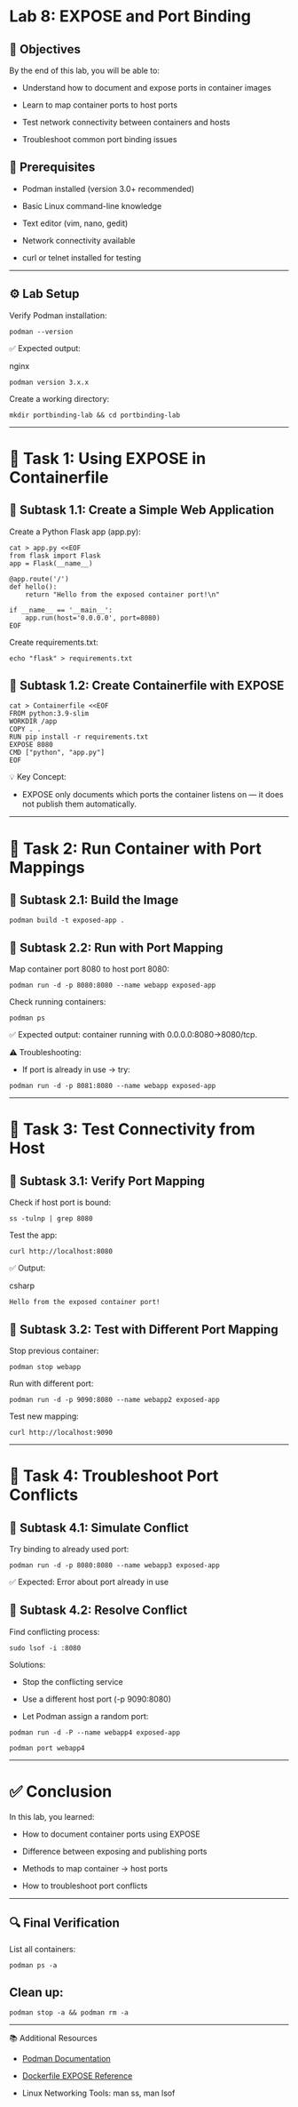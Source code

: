 # Lab 8: EXPOSE and Port Binding
## 🎯 Objectives
By the end of this lab, you will be able to:

- Understand how to document and expose ports in container images

- Learn to map container ports to host ports

- Test network connectivity between containers and hosts

- Troubleshoot common port binding issues

## 📌 Prerequisites
- Podman installed (version 3.0+ recommended)

- Basic Linux command-line knowledge

- Text editor (vim, nano, gedit)

- Network connectivity available

- curl or telnet installed for testing

---

## ⚙️ Lab Setup
Verify Podman installation:

```
podman --version
```
✅ Expected output:

nginx
```
podman version 3.x.x
```
Create a working directory:

```
mkdir portbinding-lab && cd portbinding-lab
```
---

# 📝 Task 1: Using EXPOSE in Containerfile
## 🔹 Subtask 1.1: Create a Simple Web Application
Create a Python Flask app (app.py):

```
cat > app.py <<EOF
from flask import Flask
app = Flask(__name__)

@app.route('/')
def hello():
    return "Hello from the exposed container port!\n"

if __name__ == '__main__':
    app.run(host='0.0.0.0', port=8080)
EOF
```
Create requirements.txt:

```
echo "flask" > requirements.txt
```
## 🔹 Subtask 1.2: Create Containerfile with EXPOSE
```
cat > Containerfile <<EOF
FROM python:3.9-slim
WORKDIR /app
COPY . .
RUN pip install -r requirements.txt
EXPOSE 8080
CMD ["python", "app.py"]
EOF
```
💡 Key Concept:
- EXPOSE only documents which ports the container listens on — it does not publish them automatically.

---

# 📝 Task 2: Run Container with Port Mappings
## 🔹 Subtask 2.1: Build the Image
```
podman build -t exposed-app .
```
## 🔹 Subtask 2.2: Run with Port Mapping
Map container port 8080 to host port 8080:

```
podman run -d -p 8080:8080 --name webapp exposed-app
```
Check running containers:

```
podman ps
```
✅ Expected output: container running with 0.0.0.0:8080->8080/tcp.

⚠️ Troubleshooting:
- If port is already in use → try:

```
podman run -d -p 8081:8080 --name webapp exposed-app
```
---

# 📝 Task 3: Test Connectivity from Host
## 🔹 Subtask 3.1: Verify Port Mapping
Check if host port is bound:

```
ss -tulnp | grep 8080
```
Test the app:

```
curl http://localhost:8080
```
✅ Output:

csharp
```
Hello from the exposed container port!
```
## 🔹 Subtask 3.2: Test with Different Port Mapping
Stop previous container:

```
podman stop webapp
```
Run with different port:

```
podman run -d -p 9090:8080 --name webapp2 exposed-app
```
Test new mapping:

```
curl http://localhost:9090
```
---

# 📝 Task 4: Troubleshoot Port Conflicts
## 🔹 Subtask 4.1: Simulate Conflict
Try binding to already used port:

```
podman run -d -p 8080:8080 --name webapp3 exposed-app
```
✅ Expected: Error about port already in use

## 🔹 Subtask 4.2: Resolve Conflict
Find conflicting process:

```
sudo lsof -i :8080
```
Solutions:

- Stop the conflicting service

- Use a different host port (-p 9090:8080)

- Let Podman assign a random port:

```
podman run -d -P --name webapp4 exposed-app
```
```
podman port webapp4
```
---

# ✅ Conclusion
In this lab, you learned:

- How to document container ports using EXPOSE

- Difference between exposing and publishing ports

- Methods to map container → host ports

- How to troubleshoot port conflicts

---

## 🔍 Final Verification
List all containers:

```
podman ps -a
```
## Clean up:

```
podman stop -a && podman rm -a
```

---

📚 Additional Resources

- [Podman Documentation](https://docs.podman.io/en/latest/)

- [Dockerfile EXPOSE Reference](https://docs.docker.com/reference/dockerfile/#expose)

- Linux Networking Tools: man ss, man lsof
